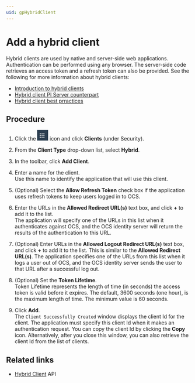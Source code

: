 ```yaml
---
uid: gpHybridClient
---
```

# Add a hybrid client

Hybrid clients are used by native and server-side web applications. Authentication can be performed using any browser. The server-side code retrieves an access token and a refresh token can also be provided. See the following for more information about hybrid clients:

- [Introduction to hybrid clients](xref:ccClients#hybrid-client)
- [Hybrid client PI Server counterpart](xref:ccClients#hybrid-client-pi-server)
- [Hybrid client best prractices](xref:ccClients#hybrid-client-bp)

## Procedure

1. Click the ![Menu icon](../images/menu-icon.png) icon and click **Clients** (under Security).

1. From the **Client Type** drop-down list, select **Hybrid**.

1. In the toolbar, click **Add Client**.

1. Enter a name for the client.  
   Use this name to identify the application that will use this client.

1. (Optional) Select the **Allow Refresh Token** check box if the application uses refresh tokens to keep users logged in to OCS.

1. Enter the URLs in the **Allowed Redirect URL(s)** text box, and click **+** to add it to the list.   
   The application will specify one of the URLs in this list when it authenticates against OCS, and the OCS identity server will return the results of the authentication to this URL.

1. (Optional) Enter URLs in the **Allowed Logout Redirect URL(s)** text box, and click **+** to add it to the list. 
   This is similar to the **Allowed Redirect URL(s)**. The application specifies one of the URLs from this list when it logs a user out of OCS, and the OCS identity server sends the user to that URL after a successful log out.

1. (Optional) Set the **Token Lifetime**.  
   Token Lifetime represents the length of time (in seconds) the access token is valid before it expires. The default, 3600 seconds (one hour), is the maximum length of time. The minimum value is 60 seconds.

1. Click **Add**.  
   The `Client Successfully Created` window displays the client Id for the client. The application must specify this client Id when it makes an authentication request. You can copy the client Id by clicking the **Copy** icon. Alternatively, after you close this window, you can also retrieve the client Id from the list of clients.

## Related links

- [Hybrid Client](xref:identityHybridClient) API